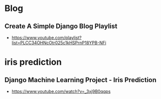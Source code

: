 # Blog
## Create A Simple Django Blog Playlist
- https://www.youtube.com/playlist?list=PLCC34OHNcOtr025c1kHSPrnP18YPB-NFi

# iris prediction
## Django Machine Learning Project - Iris Prediction
- https://www.youtube.com/watch?v=_3xj9B0qqps
